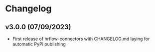 # Changelog

## v3.0.0 (07/09/2023)
- First release of hrflow-connectors with CHANGELOG.md laying for automatic PyPi publishing
